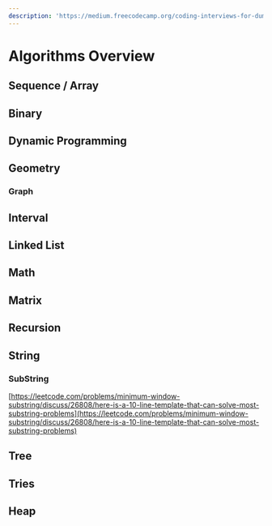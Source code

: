 ```yaml
---
description: 'https://medium.freecodecamp.org/coding-interviews-for-dummies-5e048933b82b'
---
```


# Algorithms Overview

## Sequence / Array

## Binary

## Dynamic Programming

## Geometry

### Graph

## Interval

## Linked List

## Math

## Matrix

## Recursion

## String

### SubString 

[https://leetcode.com/problems/minimum-window-substring/discuss/26808/here-is-a-10-line-template-that-can-solve-most-substring-problems](https://leetcode.com/problems/minimum-window-substring/discuss/26808/here-is-a-10-line-template-that-can-solve-most-substring-problems)





## Tree

## Tries

## Heap





